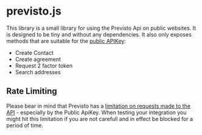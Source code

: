 # previsto.js

This library is a small library for using the Previsto Api on public websites. It is designed to be tiny and without any dependencies. It also only exposes methods that are suitable for the [public APIKey](https://docs.previsto.com/help/integration-til-previsto/api-keys):
* Create Contact
* Create agreement
* Request 2 factor token
* Search addresses

## Rate Limiting
Please bear in mind that Previsto has a [limitation on requests made to the API](https://docs.previsto.com/help/api/introduction-to-api#request-limit) - especially by the Public ApiKey. When testing your integration you might hit this limitation if you are not carefull and in effect be blocked for a period of time.
